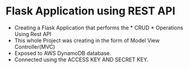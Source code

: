 # Flask Application using REST API #
* Creating a Flask Application that performs the * CRUD * Operations Using Rest API
* This whole Project was creating in the form of Model View Controller(MVC)
* Exposed to AWS DynamoDB database.
* Connected using the ACCESS KEY AND SECRET KEY.

  

